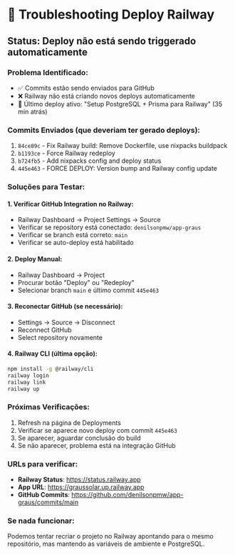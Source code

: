 # 🔧 Troubleshooting Deploy Railway

## Status: Deploy não está sendo triggerado automaticamente

### Problema Identificado:
- ✅ Commits estão sendo enviados para GitHub
- ❌ Railway não está criando novos deploys automaticamente
- 🔄 Último deploy ativo: "Setup PostgreSQL + Prisma para Railway" (35 min atrás)

### Commits Enviados (que deveriam ter gerado deploys):
1. `84ce89c` - Fix Railway build: Remove Dockerfile, use nixpacks buildpack
2. `b1193ce` - Force Railway redeploy  
3. `b724fb5` - Add nixpacks config and deploy status
4. `445e463` - FORCE DEPLOY: Version bump and Railway config update

### Soluções para Testar:

#### 1. **Verificar GitHub Integration no Railway:**
- Railway Dashboard → Project Settings → Source
- Verificar se repository está conectado: `denilsonpmw/app-graus`
- Verificar se branch está correto: `main`
- Verificar se auto-deploy está habilitado

#### 2. **Deploy Manual:**
- Railway Dashboard → Project
- Procurar botão "Deploy" ou "Redeploy"
- Selecionar branch `main` e último commit `445e463`

#### 3. **Reconectar GitHub (se necessário):**
- Settings → Source → Disconnect
- Reconnect GitHub
- Select repository novamente

#### 4. **Railway CLI (última opção):**
```bash
npm install -g @railway/cli
railway login
railway link
railway up
```

### Próximas Verificações:
1. Refresh na página de Deployments
2. Verificar se aparece novo deploy com commit `445e463`
3. Se aparecer, aguardar conclusão do build
4. Se não aparecer, problema está na integração GitHub

### URLs para verificar:
- **Railway Status**: https://status.railway.app
- **App URL**: https://graussolar.up.railway.app
- **GitHub Commits**: https://github.com/denilsonpmw/app-graus/commits/main

### Se nada funcionar:
Podemos tentar recriar o projeto no Railway apontando para o mesmo repositório, mas mantendo as variáveis de ambiente e PostgreSQL.
